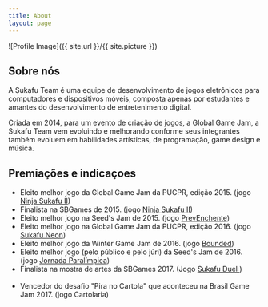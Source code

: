 ```yaml
---
title: About
layout: page
---
```

![Profile Image]({{ site.url }}/{{ site.picture }})

<h2>Sobre nós</h2>

<p>A Sukafu Team é uma equipe de desenvolvimento de jogos eletrônicos para computadores e dispositivos móveis, composta apenas por estudantes e amantes do desenvolvimento de entretenimento digital.</p>
<p>Criada em 2014, para um evento de criação de jogos, a Global Game Jam, a Sukafu Team vem evoluindo e melhorando conforme seus integrantes também evoluem em habilidades artísticas, de programação, game design e música.</p>

<h2>Premiações e indicaçoes</h2>

<ul class="skill-list">
	<li>Eleito melhor jogo da Global Game Jam da PUCPR, edição 2015. (jogo <a target="_blank" href="https://sukafu-team.itch.io/ninja-sukafu-ii">Ninja Sukafu II</a>)</li>
	<li>Finalista na SBGames de 2015. (jogo <a target="_blank" href="https://sukafu-team.itch.io/ninja-sukafu-ii"> Ninja Sukafu II</a>)</li>
	<li>Eleito melhor jogo na Seed's Jam de 2015. (jogo <a target="_blank" href="https://sukafu-team.itch.io/prev-enchente">PrevEnchente</a>)</li>
	<li>Eleito melhor jogo na Global Game Jam da PUCPR, edição 2016. (jogo <a target="_blank" href="https://sukafu-team.itch.io/sukafu-neon">Sukafu Neon</a>)</li>
	<li>Eleito melhor jogo da Winter Game Jam de 2016. (jogo <a target="_blank" href="https://sukafu-team.itch.io/bounded">Bounded</a>)</li>
	<li>Eleito melhor jogo (pelo público e pelo júri) da Seed's Jam de 2016. (jogo <a target="_blank" href="https://sukafu-team.itch.io/jornada-paralimpica">Jornada Paralímpica</a>)</li>
	<li>Finalista na mostra de artes da SBGames 2017. (Jogo <a target="_blank" href="https://sukafu-team.itch.io/sukafu-duel"> Sukafu Duel </a>)</li>
    <li>Vencedor do desafio "Pira no Cartola" que aconteceu na Brasil Game Jam 2017. (jogo Cartolaria)</li>
</ul>
